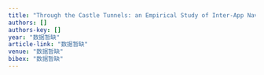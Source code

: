 ```yaml
---
title: "Through the Castle Tunnels: an Empirical Study of Inter-App Navigation Behaviors of Android Users"
authors: []
authors-key: []
year: "数据暂缺"
article-link: "数据暂缺"
venue: "数据暂缺"
bibex: "数据暂缺"
---
```

